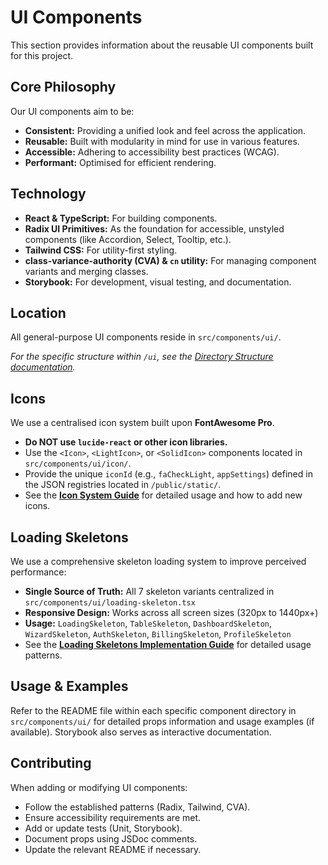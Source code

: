 # UI Components

This section provides information about the reusable UI components built for this project.

## Core Philosophy

Our UI components aim to be:

- **Consistent:** Providing a unified look and feel across the application.
- **Reusable:** Built with modularity in mind for use in various features.
- **Accessible:** Adhering to accessibility best practices (WCAG).
- **Performant:** Optimised for efficient rendering.

## Technology

- **React & TypeScript:** For building components.
- **Radix UI Primitives:** As the foundation for accessible, unstyled components (like Accordion, Select, Tooltip, etc.).
- **Tailwind CSS:** For utility-first styling.
- **class-variance-authority (CVA) & `cn` utility:** For managing component variants and merging classes.
- **Storybook:** For development, visual testing, and documentation.

## Location

All general-purpose UI components reside in `src/components/ui/`.

_For the specific structure within `/ui`, see the [Directory Structure documentation](../architecture/directory-structure.md)._

## Icons

We use a centralised icon system built upon **FontAwesome Pro**.

- **Do NOT use `lucide-react` or other icon libraries.**
- Use the `<Icon>`, `<LightIcon>`, or `<SolidIcon>` components located in `src/components/ui/icon/`.
- Provide the unique `iconId` (e.g., `faCheckLight`, `appSettings`) defined in the JSON registries located in `/public/static/`.
- See the **[Icon System Guide](./icons/README.md)** for detailed usage and how to add new icons.

## Loading Skeletons

We use a comprehensive skeleton loading system to improve perceived performance:

- **Single Source of Truth:** All 7 skeleton variants centralized in `src/components/ui/loading-skeleton.tsx`
- **Responsive Design:** Works across all screen sizes (320px to 1440px+)
- **Usage:** `LoadingSkeleton`, `TableSkeleton`, `DashboardSkeleton`, `WizardSkeleton`, `AuthSkeleton`, `BillingSkeleton`, `ProfileSkeleton`
- See the **[Loading Skeletons Implementation Guide](./ui/implementation/loading-skeletons.md)** for detailed usage patterns.

## Usage & Examples

Refer to the README file within each specific component directory in `src/components/ui/` for detailed props information and usage examples (if available). Storybook also serves as interactive documentation.

## Contributing

When adding or modifying UI components:

- Follow the established patterns (Radix, Tailwind, CVA).
- Ensure accessibility requirements are met.
- Add or update tests (Unit, Storybook).
- Document props using JSDoc comments.
- Update the relevant README if necessary.
